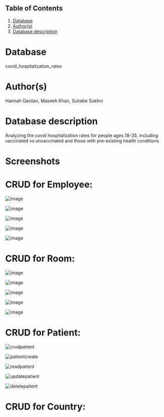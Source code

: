 ## Table of Contents
1. [Database](#database)
1. [Author(s)](#author)
1. [Database description](#description)
# Database
covid_hospitalization_rates
# Author(s)
Hannah Gavilan, Maseeh Khan, Suhabe Sukhni
# Database description
Analyzing the covid hospitalization rates for people ages 18-35, including vaccinated vs unvaccinated and those with pre-existing health conditions


# Screenshots
# CRUD for Employee:
![image](https://user-images.githubusercontent.com/67981683/158459881-41d698bc-0c46-4b33-b933-2dac6412aab5.png)

![image](https://user-images.githubusercontent.com/67981683/158458980-0bae763f-6643-4539-a118-629821301084.png)

![image](https://user-images.githubusercontent.com/67981683/158459952-3629e713-5d33-4328-a9be-03feee17b55d.png)

![image](https://user-images.githubusercontent.com/67981683/158459986-b7a27570-c809-4575-9d67-007ae99b07a9.png)

![image](https://user-images.githubusercontent.com/67981683/158460018-c0df8881-eb6b-4f23-ad4a-b7db62151029.png)

# CRUD for Room:
![image](https://user-images.githubusercontent.com/67981683/158460078-3a361601-3755-4e31-950e-7ad7f6b90ffb.png)

![image](https://user-images.githubusercontent.com/67981683/158460106-cc55ee7d-2b33-4508-8338-cfb7814882e8.png)

![image](https://user-images.githubusercontent.com/67981683/158460125-2f770a73-9e40-4de4-9932-f2c750fcc68f.png)

![image](https://user-images.githubusercontent.com/67981683/158460153-e5671095-7611-4668-a271-0433dfa782ff.png)

![image](https://user-images.githubusercontent.com/67981683/158460180-3659eda9-cbd6-41d7-a74b-7f6f1fbd0e33.png)

# CRUD for Patient:

![crudpatient](https://user-images.githubusercontent.com/98372830/158509362-b5062ba9-b09f-47c0-b5b7-fcddb8f711da.PNG)

![patientcreate](https://user-images.githubusercontent.com/98372830/158509426-84a42054-3712-41ec-affb-c142e12a80b4.PNG)

![readpatient](https://user-images.githubusercontent.com/98372830/158509534-c4358c18-7c16-4987-8e87-adc5606578a0.PNG)

![updatepatient](https://user-images.githubusercontent.com/98372830/158509558-7cff6767-7d72-4b2e-8283-d0c58bc653af.PNG)

![deletepatient](https://user-images.githubusercontent.com/98372830/158509562-80733452-a809-4cdf-ac4f-ec2336860db2.PNG)

# CRUD for Country:

